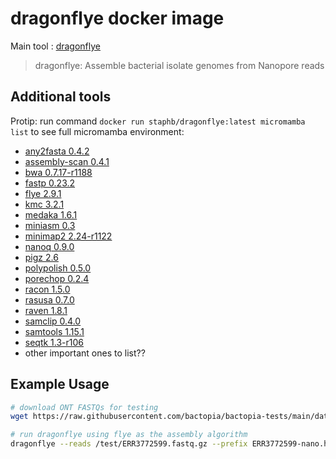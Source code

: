 # dragonflye docker image

Main tool : [dragonflye](https://github.com/rpetit3/dragonflye)

> dragonflye: Assemble bacterial isolate genomes from Nanopore reads

## Additional tools

Protip: run command `docker run staphb/dragonflye:latest micromamba list` to see full micromamba environment:

- [any2fasta 0.4.2](https://github.com/tseemann/any2fasta)
- [assembly-scan 0.4.1](https://github.com/rpetit3/assembly-scan)
- [bwa 0.7.17-r1188](https://github.com/lh3/bwa)
- [fastp 0.23.2](https://github.com/OpenGene/fastp)
- [flye 2.9.1](https://github.com/fenderglass/Flye)
- [kmc 3.2.1](https://github.com/refresh-bio/KMC)
- [medaka 1.6.1](https://github.com/nanoporetech/medaka)
- [miniasm 0.3](https://github.com/lh3/miniasm)
- [minimap2 2.24-r1122](https://github.com/lh3/minimap2)
- [nanoq 0.9.0](https://github.com/esteinig/nanoq)
- [pigz 2.6](https://zlib.net/pigz/)
- [polypolish 0.5.0](https://github.com/rrwick/Polypolish)
- [porechop 0.2.4](https://github.com/rrwick/Porechop)
- [racon 1.5.0](https://github.com/lbcb-sci/racon)
- [rasusa 0.7.0](https://github.com/mbhall88/rasusa)
- [raven 1.8.1](https://github.com/lbcb-sci/raven)
- [samclip 0.4.0](https://github.com/tseemann/samclip)
- [samtools 1.15.1](https://github.com/samtools/samtools)
- [seqtk 1.3-r106](https://github.com/lh3/seqtk)
- other important ones to list??

## Example Usage

```bash
# download ONT FASTQs for testing
wget https://raw.githubusercontent.com/bactopia/bactopia-tests/main/data/species/portiera/nanopore/ERR3772599.fastq.gz

# run dragonflye using flye as the assembly algorithm
dragonflye --reads /test/ERR3772599.fastq.gz --prefix ERR3772599-nano.hq --cpus 0 --nopolish --outdir flyehq --gsize 300000 --assembler flye --nanohq
```
